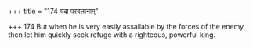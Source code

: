 +++
title = "174 यदा परबलानाम्"

+++
174	But when he is very easily assailable by the forces of the enemy, then let him quickly seek refuge with a righteous, powerful king.